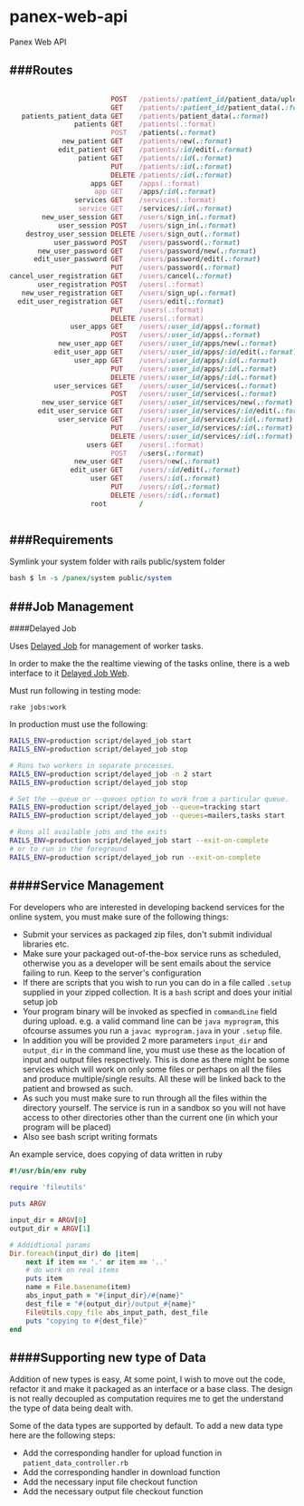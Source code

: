 panex-web-api
=============

Panex Web API


###Routes
---------

``` ruby

                         POST   /patients/:patient_id/patient_data/upload(.:format) patient_data#upload
                         GET    /patients/:patient_id/patient_data(.:format)        patient_data#index
   patients_patient_data GET    /patients/patient_data(.:format)                    patient_data#index_all
                patients GET    /patients(.:format)                                 patients#index
                         POST   /patients(.:format)                                 patients#create
             new_patient GET    /patients/new(.:format)                             patients#new
            edit_patient GET    /patients/:id/edit(.:format)                        patients#edit
                 patient GET    /patients/:id(.:format)                             patients#show
                         PUT    /patients/:id(.:format)                             patients#update
                         DELETE /patients/:id(.:format)                             patients#destroy
                    apps GET    /apps(.:format)                                     apps#index
                     app GET    /apps/:id(.:format)                                 apps#show
                services GET    /services(.:format)                                 services#index
                 service GET    /services/:id(.:format)                             services#show
        new_user_session GET    /users/sign_in(.:format)                            sessions#new
            user_session POST   /users/sign_in(.:format)                            sessions#create
    destroy_user_session DELETE /users/sign_out(.:format)                           sessions#destroy
           user_password POST   /users/password(.:format)                           devise/passwords#create
       new_user_password GET    /users/password/new(.:format)                       devise/passwords#new
      edit_user_password GET    /users/password/edit(.:format)                      devise/passwords#edit
                         PUT    /users/password(.:format)                           devise/passwords#update
cancel_user_registration GET    /users/cancel(.:format)                             devise/registrations#cancel
       user_registration POST   /users(.:format)                                    devise/registrations#create
   new_user_registration GET    /users/sign_up(.:format)                            devise/registrations#new
  edit_user_registration GET    /users/edit(.:format)                               devise/registrations#edit
                         PUT    /users(.:format)                                    devise/registrations#update
                         DELETE /users(.:format)                                    devise/registrations#destroy
               user_apps GET    /users/:user_id/apps(.:format)                      apps#index
                         POST   /users/:user_id/apps(.:format)                      apps#create
            new_user_app GET    /users/:user_id/apps/new(.:format)                  apps#new
           edit_user_app GET    /users/:user_id/apps/:id/edit(.:format)             apps#edit
                user_app GET    /users/:user_id/apps/:id(.:format)                  apps#show
                         PUT    /users/:user_id/apps/:id(.:format)                  apps#update
                         DELETE /users/:user_id/apps/:id(.:format)                  apps#destroy
           user_services GET    /users/:user_id/services(.:format)                  services#index
                         POST   /users/:user_id/services(.:format)                  services#create
        new_user_service GET    /users/:user_id/services/new(.:format)              services#new
       edit_user_service GET    /users/:user_id/services/:id/edit(.:format)         services#edit
            user_service GET    /users/:user_id/services/:id(.:format)              services#show
                         PUT    /users/:user_id/services/:id(.:format)              services#update
                         DELETE /users/:user_id/services/:id(.:format)              services#destroy
                   users GET    /users(.:format)                                    users#index
                         POST   /users(.:format)                                    users#create
                new_user GET    /users/new(.:format)                                users#new
               edit_user GET    /users/:id/edit(.:format)                           users#edit
                    user GET    /users/:id(.:format)                                users#show
                         PUT    /users/:id(.:format)                                users#update
                         DELETE /users/:id(.:format)                                users#destroy
                    root        /                                                   home#index



```

###Requirements
---------------
Symlink your system folder with rails public/system folder
``` perl
bash $ ln -s /panex/system public/system 
```

###Job Management
-----------------

####Delayed Job

Uses [Delayed Job][1] for management of worker tasks.

In order to make the the realtime viewing of the tasks online, there is a web interface to it [Delayed Job Web][2].

Must run following in testing mode:
```
rake jobs:work
```

In production must use the following:
``` bash
RAILS_ENV=production script/delayed_job start
RAILS_ENV=production script/delayed_job stop

# Runs two workers in separate processes.
RAILS_ENV=production script/delayed_job -n 2 start
RAILS_ENV=production script/delayed_job stop

# Set the --queue or --queues option to work from a particular queue.
RAILS_ENV=production script/delayed_job --queue=tracking start
RAILS_ENV=production script/delayed_job --queues=mailers,tasks start

# Runs all available jobs and the exits
RAILS_ENV=production script/delayed_job start --exit-on-complete
# or to run in the foreground
RAILS_ENV=production script/delayed_job run --exit-on-complete
```

####Service Management
---------------------
For developers who are interested in developing backend services for the online system, you must make sure of the following things:
  * Submit your services as packaged zip files, don't submit individual libraries etc.
  * Make sure your packaged out-of-the-box service runs as scheduled, otherwise you as a developer will be sent emails about the service failing to run. Keep to the server's configuration
  * If there are scripts that you wish to run you can do in a file called `.setup` supplied in your zipped collection. It is a `bash` script and does your initial setup job
  * Your program binary will be invoked as specfied in `commandLine` field during upload. e.g. a valid command line can be `java myprogram`, this ofcourse assumes you run a `javac myprogram.java` in your `.setup` file. 
  * In addition you will be provided 2 more parameters `input_dir` and `output_dir` in the command line, you must use these as the location of input and output files respectively. This is done as there might be some services which will work on only some files or perhaps on all the files and produce multiple/single results. All these will be linked back to the patient and browsed as such.
  * As such you must make sure to run through all the files within the directory yourself. The service is run in a sandbox so you will not have access to other directories other than the current one (in which your program will be placed)
  * Also see bash script writing formats

An example service, does copying of data written in ruby
```ruby
#!/usr/bin/env ruby

require 'fileutils'

puts ARGV

input_dir = ARGV[0]
output_dir = ARGV[1]

# Addidtional params
Dir.foreach(input_dir) do |item|
	next if item == '.' or item == '..'
	# do work on real items
	puts item
	name = File.basename(item)
	abs_input_path = "#{input_dir}/#{name}"
	dest_file = "#{output_dir}/output_#{name}"
	FileUtils.copy_file abs_input_path, dest_file
	puts "copying to #{dest_file}"
end
```

####Supporting new type of Data
-------------------------------
Addition of new types is easy, At some point, I wish to move out the code, refactor it and make it packaged as an interface or a base class. The design is not really decoupled as computation requires me to get the understand the type of data being dealt with.

Some of the data types are supported by default. To add a new data type here are the following steps:

  - Add the corresponding handler for upload function in `patient_data_controller.rb`
  - Add the corresponding handler in download function
  - Add the necessary input file checkout function
  - Add the necessary output file checkout function

[1]: https://github.com/collectiveidea/delayed_job
[2]: https://github.com/ejschmitt/delayed_job_web
